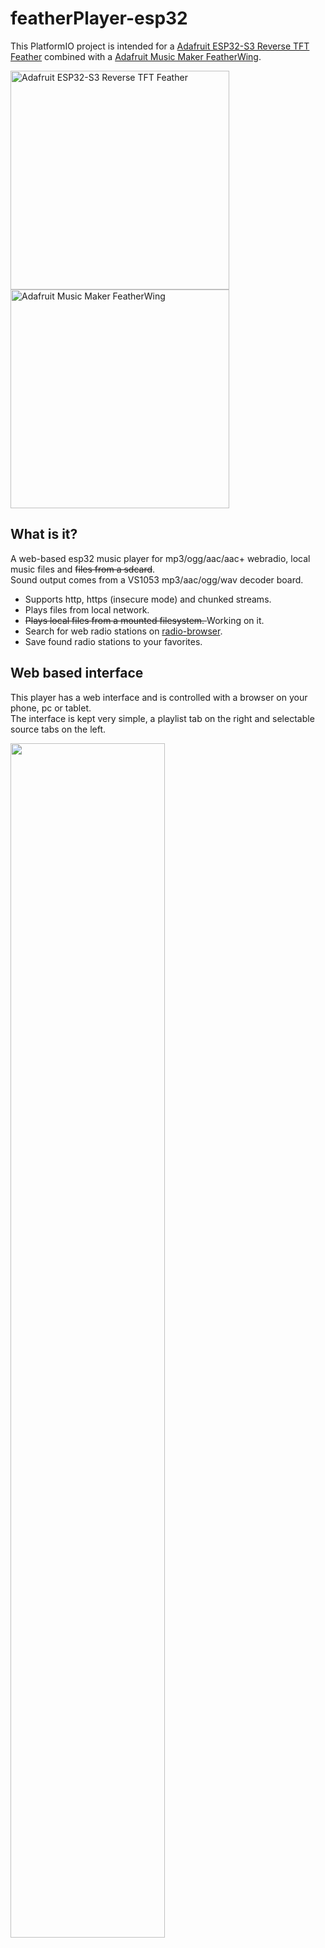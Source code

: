 # featherPlayer-esp32

This PlatformIO project is intended for a [Adafruit ESP32-S3 Reverse TFT Feather](https://www.adafruit.com/product/5691)
combined with a
[Adafruit Music Maker FeatherWing](https://www.adafruit.com/product/3357).

<img src="https://cdn-shop.adafruit.com/970x728/5691-04.jpg" alt="Adafruit ESP32-S3 Reverse TFT Feather" width="350"> <img src="https://cdn-shop.adafruit.com/970x728/3357-03.jpg" alt="Adafruit Music Maker FeatherWing" width="350">

## What is it?

A web-based esp32 music player for mp3/ogg/aac/aac+ webradio, local music files and <strike>files from a sdcard</strike>.<br>Sound output comes from a VS1053 mp3/aac/ogg/wav decoder board.

- Supports http, https (insecure mode) and chunked streams.<br>
- Plays files from local network.
- <strike>Plays local files from a mounted filesystem.&nbsp;</strike>Working on it.<br>
- Search for web radio stations on [radio-browser](https://www.radio-browser.info/).
- Save found radio stations to your favorites.

## Web based interface

This player has a web interface and is controlled with a browser on your phone, pc or tablet.<br>The interface is kept very simple, a playlist tab on the right and selectable source tabs on the left.

<img src="https://github.com/CelliesProjects/streamplayer-feather-develop/assets/24290108/0f9816be-bb35-4cd6-ac24-2fd2bb19561c" width="70%">

After 30 seconds of inactivity the file info overlay is shown.<br>Click on the overlay to hide it or use the info button on the bottom to toggle the overlay.

<img src="https://github.com/CelliesProjects/streamplayer-feather-develop/assets/24290108/0f3a9d8b-a698-450b-82ab-e4ac2b0569a3" width="70%">

On this overlay you can also save the current playing search result to the favorites tab by clicking the <img src="https://github.com/CelliesProjects/eStreamplayer32-vs1053-pio/assets/24290108/6e0d2706-45cd-4e5d-86ba-c194101afba7" style="background-color:white;"> icon.

## What you need

[Visual Studio Code](https://code.visualstudio.com/) with a working [PlatformIO](https://platformio.org/platformio-ide) plugin.

## Clone this project to your pc

- Open a terminal in the PIO project folder.
- Clone the project with the following command:

```
git clone https://github.com/CelliesProjects/featherplayer-esp32
```

- Use `File->Open folder` in Visual Studio and then browse to the folder where you cloned the project to.
- Press `Select` and the project will be opened and initialized, this will take some time while all assets are downloaded.

## Add your WiFi credentials

Before compiling the project add the file `include/WiFicredentials.h` to supply your WiFi credentials:

```c++
#ifndef WIFI_SECRETS
#define WIFI_SECRETS

const char *SSID= "your wifi network name";
const char *PSK = "your wifi password";

#endif
```

## Local file playback

This player is written for playback over http(s).<br>What this means is that you will need a (lamp or llmp) webserver to play back your local files.<br>This is because the esp32 does not speak NFS or SMB which are common ways to share files over a network. Instead this player uses a php script on the server to navigate the music folders. Copy this script to the server to use your music library.<br>**This is totally insecure and should only be used on a trusted LAN!** 

The script `eSP32_vs1053.php` is located in the root of this repository.<br>The scipt is tested with Apache 2.x and lighttpd.

## Done!

That's it. Now you are ready to compile and flash the player!

## About this project

- This project is a fork of [eStreamplayer32-vs1053-pio](https://github.com/CelliesProjects/eStreamplayer32-vs1053-pio)
- The SPI bus is shared by the tft, the vs1053 codec chip and the sd-card.
- SPI bus sharing between the cores and tasks is done through a [freeRTOS semaphore mutex](https://www.freertos.org/CreateMutex.html).

## GPIOs used


| SPI | GPIO |
| :----: | :----: |
| SCK |  36  |
| MISO |  37  |
| MOSI |  35  |


| SD SLOT | GPIO |
| :-------: | :----: |
|   CS   |  5  |


| VS1053 | GPIO |
| :------: | :----: |
|   CS   |  6  |
|  DCS  |  10  |
|  DREQ  |  9  |


| TFT | GPIO |
| :---: | :----: |
| CS |  42  |

# Resources used

https://docs.espressif.com/projects/esp-idf/en/v4.3/esp32/api-guides/freertos-smp.html

https://docs.espressif.com/projects/esp-idf/en/v5.0/esp32s3/api-guides/performance/speed.html#built-in-task-priorities

https://docs.espressif.com/projects/esp-idf/en/latest/esp32/api-reference/system/freertos_additions.html

https://github.com/khoih-prog/WiFiMulti_Generic/blob/main/examples/WiFiMulti/WiFiMulti.ino
